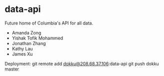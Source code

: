 # data-api

Future home of Columbia's API for all data.

- Amanda Zong
- Yishak Tofik Mohammed
- Jonathan Zhang
- Kathy Lau
- James Xu


Deployment:
git remote add dokku@208.68.37.106:data-api
git push dokku master